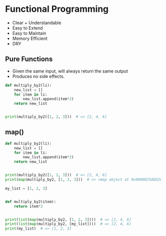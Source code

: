 # Functional Programming
- Clear + Understandable
- Easy to Extend
- Easy to Maintain
- Memory Efficient
- DRY

## Pure Functions
- Given the same input, will always return the same output
- Produces no side effects.

```Python
def multiply_by2(li):
    new_list = []
    for item in li:
        new_list.append(item*2)
    return new_list


print(multiply_by2([1, 2, 3]))  # => [2, 4, 6]
```

## map()

```Python
def multiply_by2(li):
    new_list = []
    for item in li:
        new_list.append(item*2)
    return new_list


print(multiply_by2([1, 2, 3]))  # => [2, 4, 6]
print(map(multiply_by2, [1, 2, 3]))  # => <map object at 0x0000025AED2C3160>
```
```Python
my_list = [1, 2, 3]


def multiply_by2(item):
    return item*2


print(list(map(multiply_by2, [1, 2, 3])))  # => [2, 4, 6]
print(list(map(multiply_by2, [my_list])))  # => [2, 4, 6]
print(my_list)  # => [1, 2, 3]
```